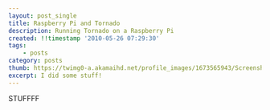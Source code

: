 ```yaml
---
layout: post_single
title: Raspberry Pi and Tornado
description: Running Tornado on a Raspberry Pi
created: !!timestamp '2010-05-26 07:29:30'
tags:
    - posts
category: posts
thumb: https://twimg0-a.akamaihd.net/profile_images/1673565943/Screenshot_2011-12-04_at_11.49.41_AM.jpg
excerpt: I did some stuff!
---
```


STUFFFF